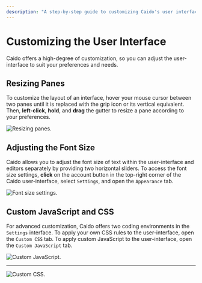 ```yaml
---
description: "A step-by-step guide to customizing Caido's user interface including pane resizing, font size adjustment, and custom JavaScript/CSS modifications."
---
```


# Customizing the User Interface

Caido offers a high-degree of customization, so you can adjust the user-interface to suit your preferences and needs.

## Resizing Panes

To customize the layout of an interface, hover your mouse cursor between two panes until it is replaced with the grip icon <code><Icon icon="fas fa-arrow-left" /><Icon icon="fas fa-grip-lines-vertical" /><Icon icon="fas fa-arrow-right" /></code> or its vertical equivalent. Then, **left-click**, **hold**, and **drag** the gutter to resize a pane according to your preferences.

<img alt="Resizing panes." src="/_images/general_usage_resize.png" center>

## Adjusting the Font Size

Caido allows you to adjust the font size of text within the user-interface and editors separately by providing two horizontal sliders. To access the font size settings, **click** on the account button <code><Icon icon="fas fa-user" /></code> in the top-right corner of the Caido user-interface, select `Settings`, and open the `Appearance` tab.

<img alt="Font size settings." src="/_images/general_usage_font_size.png" center>

## Custom JavaScript and CSS

For advanced customization, Caido offers two coding environments in the `Settings` interface. To apply your own CSS rules to the user-interface, open the `Custom CSS` tab. To apply custom JavaScript to the user-interface, open the `Custom JavaScript` tab.

<img alt="Custom JavaScript." src="/_images/general_usage_js.png" center>

---

<img alt="Custom CSS." src="/_images/general_usage_css.png" center>
